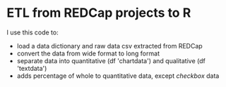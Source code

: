 # ETL from REDCap projects to R

I use this code to:

- load a data dictionary and raw data csv extracted from REDCap
- convert the data from wide format to long format
- separate data into quantitative (df 'chartdata') and qualitative (df 'textdata')
- adds percentage of whole to quantitative data, except *checkbox* data
